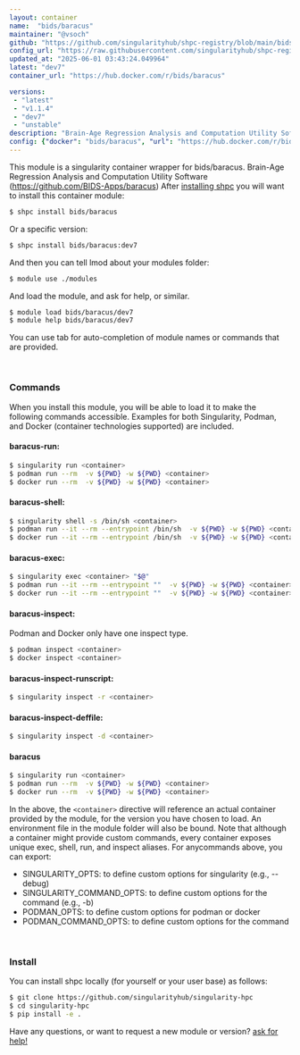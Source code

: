 ```yaml
---
layout: container
name:  "bids/baracus"
maintainer: "@vsoch"
github: "https://github.com/singularityhub/shpc-registry/blob/main/bids/baracus/container.yaml"
config_url: "https://raw.githubusercontent.com/singularityhub/shpc-registry/main/bids/baracus/container.yaml"
updated_at: "2025-06-01 03:43:24.049964"
latest: "dev7"
container_url: "https://hub.docker.com/r/bids/baracus"

versions:
 - "latest"
 - "v1.1.4"
 - "dev7"
 - "unstable"
description: "Brain-Age Regression Analysis and Computation Utility Software (https://github.com/BIDS-Apps/baracus)"
config: {"docker": "bids/baracus", "url": "https://hub.docker.com/r/bids/baracus", "maintainer": "@vsoch", "description": "Brain-Age Regression Analysis and Computation Utility Software (https://github.com/BIDS-Apps/baracus)", "latest": {"dev7": "sha256:6b47fc45ec68e1cbcff5f844a076a36a272ee43fb13217f8f9832abf01a6906a"}, "tags": {"latest": "sha256:8e42305ab7321fcdb468c22a87b5a9b248866a5821e64721200f927c2019dcb4", "v1.1.4": "sha256:8e42305ab7321fcdb468c22a87b5a9b248866a5821e64721200f927c2019dcb4", "dev7": "sha256:6b47fc45ec68e1cbcff5f844a076a36a272ee43fb13217f8f9832abf01a6906a", "unstable": "sha256:8e42305ab7321fcdb468c22a87b5a9b248866a5821e64721200f927c2019dcb4"}, "filter": ["v*"]}
---
```


This module is a singularity container wrapper for bids/baracus.
Brain-Age Regression Analysis and Computation Utility Software (https://github.com/BIDS-Apps/baracus)
After [installing shpc](#install) you will want to install this container module:


```bash
$ shpc install bids/baracus
```

Or a specific version:

```bash
$ shpc install bids/baracus:dev7
```

And then you can tell lmod about your modules folder:

```bash
$ module use ./modules
```

And load the module, and ask for help, or similar.

```bash
$ module load bids/baracus/dev7
$ module help bids/baracus/dev7
```

You can use tab for auto-completion of module names or commands that are provided.

<br>

### Commands

When you install this module, you will be able to load it to make the following commands accessible.
Examples for both Singularity, Podman, and Docker (container technologies supported) are included.

#### baracus-run:

```bash
$ singularity run <container>
$ podman run --rm  -v ${PWD} -w ${PWD} <container>
$ docker run --rm  -v ${PWD} -w ${PWD} <container>
```

#### baracus-shell:

```bash
$ singularity shell -s /bin/sh <container>
$ podman run --it --rm --entrypoint /bin/sh  -v ${PWD} -w ${PWD} <container>
$ docker run --it --rm --entrypoint /bin/sh  -v ${PWD} -w ${PWD} <container>
```

#### baracus-exec:

```bash
$ singularity exec <container> "$@"
$ podman run --it --rm --entrypoint ""  -v ${PWD} -w ${PWD} <container> "$@"
$ docker run --it --rm --entrypoint ""  -v ${PWD} -w ${PWD} <container> "$@"
```

#### baracus-inspect:

Podman and Docker only have one inspect type.

```bash
$ podman inspect <container>
$ docker inspect <container>
```

#### baracus-inspect-runscript:

```bash
$ singularity inspect -r <container>
```

#### baracus-inspect-deffile:

```bash
$ singularity inspect -d <container>
```



#### baracus

```bash
$ singularity run <container>
$ podman run --rm  -v ${PWD} -w ${PWD} <container>
$ docker run --rm  -v ${PWD} -w ${PWD} <container>
```


In the above, the `<container>` directive will reference an actual container provided
by the module, for the version you have chosen to load. An environment file in the
module folder will also be bound. Note that although a container
might provide custom commands, every container exposes unique exec, shell, run, and
inspect aliases. For anycommands above, you can export:

 - SINGULARITY_OPTS: to define custom options for singularity (e.g., --debug)
 - SINGULARITY_COMMAND_OPTS: to define custom options for the command (e.g., -b)
 - PODMAN_OPTS: to define custom options for podman or docker
 - PODMAN_COMMAND_OPTS: to define custom options for the command

<br>

### Install

You can install shpc locally (for yourself or your user base) as follows:

```bash
$ git clone https://github.com/singularityhub/singularity-hpc
$ cd singularity-hpc
$ pip install -e .
```

Have any questions, or want to request a new module or version? [ask for help!](https://github.com/singularityhub/singularity-hpc/issues)